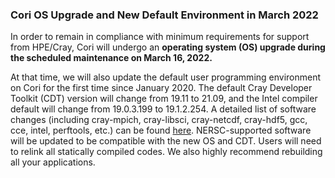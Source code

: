 ### Cori OS Upgrade and New Default Environment in March 2022

In order to remain in compliance with minimum requirements for support from
HPE/Cray, Cori will undergo an **operating system (OS) upgrade during the
scheduled maintenance on March 16, 2022.**

At that time, we will also update the default user programming environment on
Cori for the first time since January 2020. The default Cray Developer 
Toolkit (CDT) version will change from 19.11 to 21.09, and the Intel compiler
default will change from 19.0.3.199 to 19.1.2.254. A detailed list of software
changes (including cray-mpich, cray-libsci, cray-netcdf, cray-hdf5, gcc, cce,
intel, perftools, etc.) can be found 
[here](https://docs.nersc.gov/systems/cori/timeline/default_PE_history/2022Mar/).
NERSC-supported software will be updated to be compatible with the new OS and
CDT. Users will need to relink all statically compiled codes. We also highly
recommend rebuilding all your applications.
